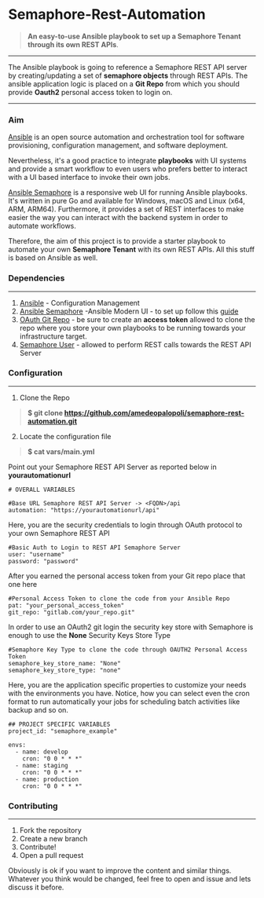 # Semaphore-Rest-Automation
> **An easy-to-use Ansible playbook to set up a Semaphore Tenant through its own REST APIs**.
----

The Ansible playbook is going to reference a Semaphore REST API server by creating/updating a set of **semaphore objects** through REST APIs. The ansible application logic is placed on a **Git Repo** from which you should provide **Oauth2** personal access token to login on.

----

### **Aim**

[Ansible](https://www.ansible.com/) is an open source automation and orchestration tool for software provisioning, configuration management, and software deployment.

Nevertheless, it's a good practice to integrate **playbooks** with UI systems and provide a smart workflow to even users who prefers better to interact with a UI based interface to invoke their own jobs.

[Ansible Semaphore](https://ansible-semaphore.com/) is a responsive web UI for running Ansible playbooks. It's written in pure Go and available for Windows, macOS and Linux (x64, ARM, ARM64). Furthermore, it provides a set of REST interfaces to make easier the way you can interact with the backend system in order to automate workflows. 

Therefore, the aim of this project is to provide a starter playbook to automate your own **Semaphore Tenant** with its own REST APIs. All this stuff is based on Ansible as well.

### **Dependencies**
----
1. [Ansible](https://www.ansible.com/) - Configuration Management
2. [Ansible Semaphore](https://ansible-semaphore.com/) -Ansible Modern UI - to set up follow this [guide](https://docs.ansible-semaphore.com/administration-guide/installation)
3. [OAuth Git Repo](https://docs.github.com/en/developers/apps/building-oauth-apps/authorizing-oauth-apps) - be sure to create an **access token** allowed to clone the repo where you store your own playbooks to be running towards your infrastructure target.
4. [Semaphore User](https://docs.ansible-semaphore.com/administration-guide/configuration) - allowed to perform REST calls towards the REST API Server
### **Configuration**
----

1. Clone the Repo
> **$ git clone https://github.com/amedeopalopoli/semaphore-rest-automation.git**

2. Locate the configuration file
> **$ cat vars/main.yml**

Point out your Semaphore REST API Server as reported below in **yourautomationurl**
```
# OVERALL VARIABLES

#Base URL Semaphore REST API Server -> <FQDN>/api
automation: "https://yourautomationurl/api"

```
Here, you are the security credentials to login through OAuth protocol to your own Semaphore REST API

```
#Basic Auth to Login to REST API Semaphore Server
user: "username"
password: "password"
```

After you earned the personal access token from your Git repo place that one here

```
#Personal Access Token to clone the code from your Ansible Repo
pat: "your_personal_access_token" 
git_repo: "gitlab.com/your_repo.git"
```

In order to use an OAuth2 git login the security key store with Semaphore is enough to use the **None** Security Keys Store Type

```
#Semaphore Key Type to clone the code through OAUTH2 Personal Access Token
semaphore_key_store_name: "None"
semaphore_key_store_type: "none"
```

Here, you are the application specific properties to customize your needs with the environments you have. Notice, how you can select even the cron format to run automatically your jobs for scheduling batch activities like backup and so on.

```
## PROJECT SPECIFIC VARIABLES
project_id: "semaphore_example"

envs:
  - name: develop
    cron: "0 0 * * *"
  - name: staging
    cron: "0 0 * * *"
  - name: production
    cron: "0 0 * * *"
```

### **Contributing**
----
1. Fork the repository
2. Create a new branch
3. Contribute!
4. Open a pull request

Obviously is ok if you want to improve the content and similar things. Whatever you think would be changed, feel free to open and issue and lets discuss it before. 

